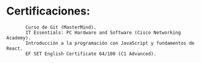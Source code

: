 # Certificaciones:
           Curso de Git (MasterMind).
           IT Essentials: PC Hardware and Software (Cisco Networking Academy).
           Introducción a la programación con JavaScript y fundamentos de React.
           EF SET English Certificate 64/100 (C1 Advanced).
